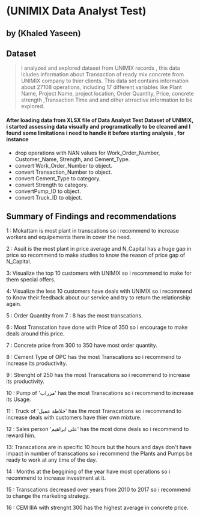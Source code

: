 # (UNIMIX Data Analyst Test)
## by (Khaled Yaseen)


## Dataset

> I analyzed and explored dataset from UNIMIX records , this data icludes information about Transaction of ready mix concrete from UNIMIX company to thier clients. This data set contains information about 27108 operations, including 17 different variables like Plant Name, Project Name, project location, Order Quantity, Price, concrete strength ,Transaction Time and and other atrractive information to be explored.


#### After loading data from  XLSX file of Data Analyst Test Dataset of UNIMIX, i started assessing data visually and programatically to be cleaned and I found some limitations i need to handle it before starting analysis , for instance

- drop operations with NAN values for Work_Order_Number, Customer_Name, Strength, and Cement_Type.
- convert Work_Order_Number to object.
- convert Transaction_Number to object.
- convert Cement_Type to category.
- convert Strength to category.
- convertPump_ID to object.
- convert Truck_ID to object.


## Summary of Findings and recommendations

 1 : Mokattam is most plant in transcations so i recommend to increase workers and equipements there in cover the need.

 2 : Asuit is the most plant in price average and N_Capital has a huge gap in price so recommend to make studies to know the reason of price gap of N_Capital.

 3: Visualize the top 10 customers with UNIMIX so i recommend to make for them special offers.

 4: Visualize the less 10 customers have deals with UNIMIX so i recommend to Know their feedback about our service and try to return the relationship again. 
 
 5 : Order Quantity from 7 : 8 has the most transcations.

 6 : Most Transcation have done with Price of 350 so i encourage to make deals around this price.

 7 : Concrete price from 300 to 350 have most order quantity.

 8 : Cement Type of OPC has the most Transcations so i recommend to increase its productivity.

 9 : Strenght of 250 has the most Transcations so i recommend to increase its productivity.

 10 : Pump of  'مزراب'  has the most Transcations so i recommend to increase its Usage. 

 11 : Truck of  'خلاطة عميل'  has the most Transcations so i recommend to increase deals with customers have thier own mixture.

 12 : Sales person  'علي ابراهيم'  has the most done deals so i recommend to reward him.

 13: Transcations are in specific 10 hours but the hours and days don't have impact in number  of transcations so i recommend the Plants and Pumps be ready to work at any time of the day.

 14 : Months at the beggining of the year have most operations so i recommend to increase investment at it.

 15 : Transcations decreased over years from 2010 to 2017 so i recommend to change the marketing strategy.

 16 : CEM IIIA with strenght 300 has the highest average in concrete price.
